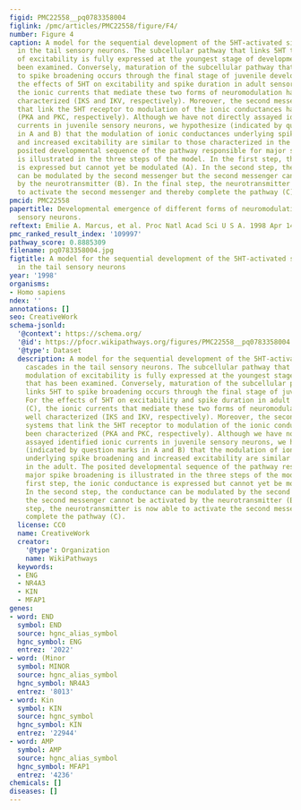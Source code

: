 ```yaml
---
figid: PMC22558__pq0783358004
figlink: /pmc/articles/PMC22558/figure/F4/
number: Figure 4
caption: A model for the sequential development of the 5HT-activated signaling cascades
  in the tail sensory neurons. The subcellular pathway that links 5HT to modulation
  of excitability is fully expressed at the youngest stage of development that has
  been examined. Conversely, maturation of the subcellular pathway that links 5HT
  to spike broadening occurs through the final stage of juvenile development. For
  the effects of 5HT on excitability and spike duration in adult sensory neurons (C),
  the ionic currents that mediate these two forms of neuromodulation have been well
  characterized (IKS and IKV, respectively). Moreover, the second messenger systems
  that link the 5HT receptor to modulation of the ionic conductances have been characterized
  (PKA and PKC, respectively). Although we have not directly assayed identified ionic
  currents in juvenile sensory neurons, we hypothesize (indicated by question marks
  in A and B) that the modulation of ionic conductances underlying spike broadening
  and increased excitability are similar to those characterized in the adult. The
  posited developmental sequence of the pathway responsible for major spike broadening
  is illustrated in the three steps of the model. In the first step, the ionic conductance
  is expressed but cannot yet be modulated (A). In the second step, the conductance
  can be modulated by the second messenger but the second messenger cannot be activated
  by the neurotransmitter (B). In the final step, the neurotransmitter is now able
  to activate the second messenger and thereby complete the pathway (C).
pmcid: PMC22558
papertitle: Developmental emergence of different forms of neuromodulation in Aplysia
  sensory neurons.
reftext: Emilie A. Marcus, et al. Proc Natl Acad Sci U S A. 1998 Apr 14;95(8):4726-4731.
pmc_ranked_result_index: '109997'
pathway_score: 0.8885309
filename: pq0783358004.jpg
figtitle: A model for the sequential development of the 5HT-activated signaling cascades
  in the tail sensory neurons
year: '1998'
organisms:
- Homo sapiens
ndex: ''
annotations: []
seo: CreativeWork
schema-jsonld:
  '@context': https://schema.org/
  '@id': https://pfocr.wikipathways.org/figures/PMC22558__pq0783358004.html
  '@type': Dataset
  description: A model for the sequential development of the 5HT-activated signaling
    cascades in the tail sensory neurons. The subcellular pathway that links 5HT to
    modulation of excitability is fully expressed at the youngest stage of development
    that has been examined. Conversely, maturation of the subcellular pathway that
    links 5HT to spike broadening occurs through the final stage of juvenile development.
    For the effects of 5HT on excitability and spike duration in adult sensory neurons
    (C), the ionic currents that mediate these two forms of neuromodulation have been
    well characterized (IKS and IKV, respectively). Moreover, the second messenger
    systems that link the 5HT receptor to modulation of the ionic conductances have
    been characterized (PKA and PKC, respectively). Although we have not directly
    assayed identified ionic currents in juvenile sensory neurons, we hypothesize
    (indicated by question marks in A and B) that the modulation of ionic conductances
    underlying spike broadening and increased excitability are similar to those characterized
    in the adult. The posited developmental sequence of the pathway responsible for
    major spike broadening is illustrated in the three steps of the model. In the
    first step, the ionic conductance is expressed but cannot yet be modulated (A).
    In the second step, the conductance can be modulated by the second messenger but
    the second messenger cannot be activated by the neurotransmitter (B). In the final
    step, the neurotransmitter is now able to activate the second messenger and thereby
    complete the pathway (C).
  license: CC0
  name: CreativeWork
  creator:
    '@type': Organization
    name: WikiPathways
  keywords:
  - ENG
  - NR4A3
  - KIN
  - MFAP1
genes:
- word: END
  symbol: END
  source: hgnc_alias_symbol
  hgnc_symbol: ENG
  entrez: '2022'
- word: (Minor
  symbol: MINOR
  source: hgnc_alias_symbol
  hgnc_symbol: NR4A3
  entrez: '8013'
- word: Kin
  symbol: KIN
  source: hgnc_symbol
  hgnc_symbol: KIN
  entrez: '22944'
- word: AMP
  symbol: AMP
  source: hgnc_alias_symbol
  hgnc_symbol: MFAP1
  entrez: '4236'
chemicals: []
diseases: []
---
```

